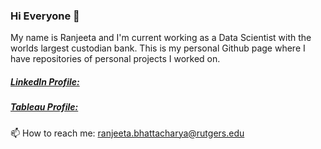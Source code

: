 ### Hi Everyone 👋

My name is Ranjeeta and I'm current working as a Data Scientist with the worlds largest custodian bank.
This is my personal Github page where I have repositories of personal projects I worked on.

##### [LinkedIn Profile: ](https://www.linkedin.com/in/ranjeeta-bhattacharya-91177b5/) 
##### [Tableau Profile: ](https://public.tableau.com/app/profile/ranjeeta.bhattacharya#!/)

📫 How to reach me: ranjeeta.bhattacharya@rutgers.edu

<!--
**ranjeetabh/ranjeetabh** is a ✨ _special_ ✨ repository because its `README.md` (this file) appears on your GitHub profile.

Here are some ideas to get you started:

- 🔭 I’m currently working on ...
- 🌱 I’m currently learning ...
- 👯 I’m looking to collaborate on ...
- 🤔 I’m looking for help with ...
- 💬 Ask me about ...
- 📫 How to reach me: ...
- 😄 Pronouns: ...
- ⚡ Fun fact: ...
-->
